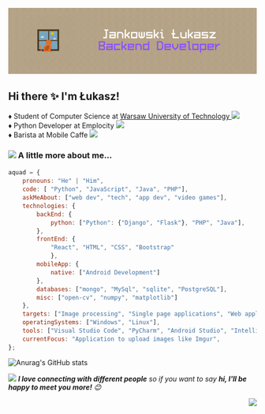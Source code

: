 
![Header](./header.gif)


## Hi there ✨ I'm Łukasz!

♦️ Student of Computer Science at <a href="https://www.pw.edu.pl/">Warsaw University of Technology
</a><img src="https://media.giphy.com/media/WnNCTaX3x7khhAkZXn/giphy.gif" width="30">
<br>
♦️ Python Developer at Emplocity
</a><img src="https://i.giphy.com/media/v1.Y2lkPTc5MGI3NjExanc3eHRnZDVpdTU1N3VzOHhsYXhuNWNndG9zMGtpdDUxY25veHRtZiZlcD12MV9pbnRlcm5hbF9naWZfYnlfaWQmY3Q9Zw/KAq5w47R9rmTuvWOWa/giphy.gif" width="25"> 
<br>
♦️ Barista at Mobile Caffe
</a><img src="https://media.giphy.com/media/FNLSfaAeD4d4KQAVFy/giphy.gif" width="25"> 


### <img src="https://media.giphy.com/media/KzJkzjggfGN5Py6nkT/giphy.gif" width="50"> A little more about me...  

```javascript
aquad = {
    pronouns: "He" | "Him",
    code: [ "Python", "JavaScript", "Java", "PHP"],
    askMeAbout: ["web dev", "tech", "app dev", "video games"],
    technologies: {
        backEnd: {
            python: ["Python": {"Django", "Flask"}, "PHP", "Java"],
        },
        frontEnd: {
            "React", "HTML", "CSS", "Bootstrap" 
            },
        mobileApp: {
            native: ["Android Development"]
        },
        databases: ["mongo", "MySql", "sqlite", "PostgreSQL"],
        misc: ["open-cv", "numpy", "matplotlib"]
    },
    targets: ["Image processing", "Single page applications", "Web applications", "Static pages"],
    operatingSystems: ["Windows", "Linux"],
    tools: ["Visual Studio Code", "PyCharm", "Android Studio", "IntelliJ IDEA"],
    currentFocus: "Application to upload images like Imgur",
};
```

![Anurag's GitHub stats](https://github-readme-stats.vercel.app/api?username=aquadros1003&show_icons=true&theme=tokyonight)

<img src="https://media.giphy.com/media/LnQjpWaON8nhr21vNW/giphy.gif" width="60"> <em><b>I love connecting with different people</b> so if you want to say <b>hi, I'll be happy to meet you more!</b> 😊</em>

<p align="right"> <img src="https://komarev.com/ghpvc/?username=aquadros1003&color=blueviolet" /> </p>
